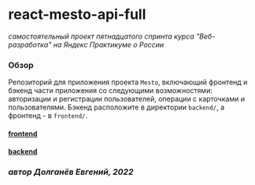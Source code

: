# react-mesto-api-full
*самостоятельный проект пятнадцатого спринта курса "Веб-разработка" на Яндекс Практикуме о России*

### Обзор
Репозиторий для приложения проекта `Mesto`, включающий фронтенд и бэкенд части приложения со следующими возможностями: авторизации и регистрации пользователей, операции с карточками и пользователями. Бэкенд расположите в директории `backend/`, а фронтенд - в `frontend/`.

#### [frontend](https://mesto.dolganev.nomoredomains.xyz/)
#### [backend](https://api.mesto.dolganev.nomoredomains.xyz/)

###  _автор Долганёв Евгений, 2022_